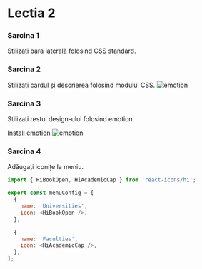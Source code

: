# Lectia 2

### Sarcina 1

Stilizați bara laterală folosind CSS standard.

### Sarcina 2

Stilizați cardul și descrierea folosind modulul CSS.
![emotion](/images/section.png)

### Sarcina 3

Stilizați restul design-ului folosind emotion.

[Install emotion](https://dev.to/glocore/configure-emotion-with-your-vite-react-project-7jl)
![emotion](/images/emotion.png)

### Sarcina 4

Adăugați iconițe la meniu.

```javascript
import { HiBookOpen, HiAcademicCap } from 'react-icons/hi';

export const menuConfig = [
  {
    name: 'Universities',
    icon: <HiBookOpen />,
  },

  {
    name: 'Faculties',
    icon: <HiAcademicCap />,
  },
];
```
